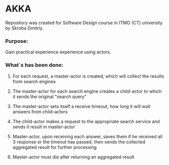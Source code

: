 # AKKA
Repository was created for Software Design course in ITMO (CT) university by
Skroba Dmitriy.

### Purpose:

Gain practical experience experience using actors.

### What`s has been done:

1. For each request, a master-actor is created, which will collect the results from
search engines

2. The master-actor for each search engine creates a child-actor to which it sends the original
"search query"

3. The master-actor sets itself a receive timeout, how long it will wait
answers from child-actors

4. The child-actor makes a request to the appropriate search service and sends it
result in master-actor

5. Master-actor, upon receiving each answer, saves them if he received all 3
response or the timeout has passed, then sends the collected aggregated
result for further processing

6. Master-actor must die after returning an aggregated result